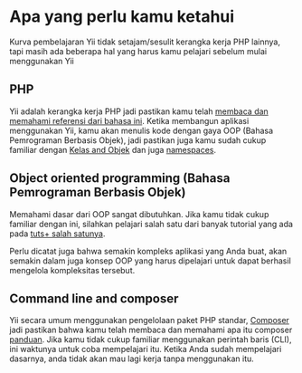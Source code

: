 # Apa yang perlu kamu ketahui

Kurva pembelajaran Yii tidak setajam/sesulit kerangka kerja PHP lainnya, tapi masih ada beberapa hal yang harus kamu pelajari sebelum mulai menggunakan Yii

## PHP

Yii adalah kerangka kerja PHP jadi pastikan kamu telah [membaca dan memahami referensi dari bahasa ini](https://www.php.net/manual/en/langref.php).
Ketika membangun aplikasi menggunakan Yii, kamu akan menulis kode dengan gaya OOP (Bahasa Pemrograman Berbasis Objek), jadi pastikan juga kamu sudah cukup familiar dengan [Kelas and Objek](https://www.php.net/manual/en/language.oop5.basic.php) dan juga [namespaces](https://www.php.net/manual/en/language.namespaces.php).

## Object oriented programming (Bahasa Pemrograman Berbasis Objek)

Memahami dasar dari OOP sangat dibutuhkan. Jika kamu tidak cukup familiar dengan ini, silahkan pelajari salah satu dari banyak tutorial yang ada pada [tuts+ salah satunya](https://code.tutsplus.com/tutorials/object-oriented-php-for-beginners--net-12762).

Perlu dicatat juga bahwa semakin kompleks aplikasi yang Anda buat, akan semakin dalam juga konsep OOP yang harus dipelajari untuk dapat berhasil mengelola kompleksitas tersebut.

## Command line and composer

Yii secara umum menggunakan pengelolaan paket PHP standar, [Composer](https://getcomposer.org/) jadi pastikan bahwa kamu telah membaca dan memahami apa itu composer [panduan](https://getcomposer.org/doc/01-basic-usage.md). Jika kamu tidak cukup familiar menggunakan perintah baris (CLI), ini waktunya untuk coba mempelajari itu. Ketika Anda sudah mempelajari dasarnya, anda tidak akan mau lagi kerja tanpa menggunakan itu.
